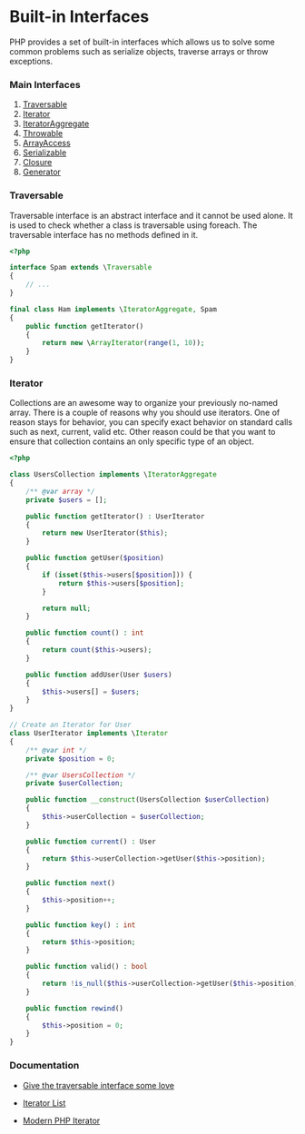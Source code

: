 # Built-in Interfaces

PHP provides a set of built-in interfaces which allows us to solve some common problems such as serialize objects, traverse arrays or throw exceptions.

### Main Interfaces

1. [Traversable](https://www.php.net/manual/en/class.traversable.php)
2. [Iterator](https://www.php.net/manual/en/class.iterator.php)
3. [IteratorAggregate](https://www.php.net/manual/en/class.iteratoraggregate.php)
4. [Throwable](https://www.php.net/manual/en/class.throwable.php)
5. [ArrayAccess](https://www.php.net/manual/en/class.arrayaccess.php)
6. [Serializable](https://www.php.net/manual/en/class.serializable.php)
7. [Closure](https://www.php.net/manual/en/class.closure.php)
8. [Generator](https://www.php.net/manual/en/class.generator.php)

### Traversable

Traversable interface is an abstract interface and it cannot be used alone. It is used to check whether a class is traversable using foreach. The traversable interface has no methods defined in it.

```php
<?php

interface Spam extends \Traversable
{
    // ...
}

final class Ham implements \IteratorAggregate, Spam
{
    public function getIterator()
    {
        return new \ArrayIterator(range(1, 10));
    }
}
```

### Iterator

Collections are an awesome way to organize your previously no-named array. There is a couple of reasons why you should use iterators. One of reason stays for behavior, you can specify exact behavior on standard calls such as next, current, valid etc. Other reason could be that you want to ensure that collection contains an only specific type of an object.

```php
<?php

class UsersCollection implements \IteratorAggregate
{
    /** @var array */
    private $users = [];

    public function getIterator() : UserIterator
    {
        return new UserIterator($this);
    }

    public function getUser($position)
    {
        if (isset($this->users[$position])) {
            return $this->users[$position];
        }

        return null;
    }

    public function count() : int
    {
        return count($this->users);
    }

    public function addUser(User $users)
    {
        $this->users[] = $users;
    }
}

// Create an Iterator for User
class UserIterator implements \Iterator
{
    /** @var int */
    private $position = 0;

    /** @var UsersCollection */
    private $userCollection;

    public function __construct(UsersCollection $userCollection)
    {
        $this->userCollection = $userCollection;
    }

    public function current() : User
    {
        return $this->userCollection->getUser($this->position);
    }

    public function next()
    {
        $this->position++;
    }

    public function key() : int
    {
        return $this->position;
    }

    public function valid() : bool
    {
        return !is_null($this->userCollection->getUser($this->position));
    }

    public function rewind()
    {
        $this->position = 0;
    }
}
```

### Documentation

* [Give the traversable interface some love](https://webmozart.io/blog/2012/10/07/give-the-traversable-interface-some-love/)
  
* [Iterator List](https://www.php.net/manual/en/spl.iterators.php)

* [Modern PHP Iterator](https://www.startutorial.com/articles/view/modern-php-developer-iterator)